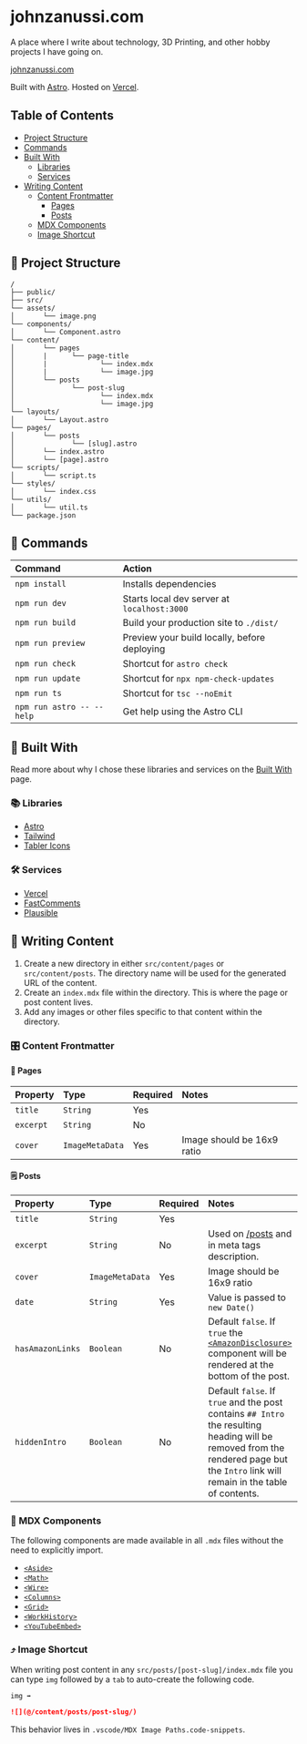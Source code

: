 # johnzanussi.com
A place where I write about technology, 3D Printing, and other hobby projects I have going on.

[johnzanussi.com](https://johnzanussi.com)

Built with [Astro](https://astro.build/). Hosted on [Vercel](https://vercel.com/).

## Table of Contents
 * [Project Structure](#-project-structure)
 * [Commands](#-commands)
 * [Built With](#-built-with)
    * [Libraries](#-libraries)
    * [Services](#-services)
 * [Writing Content](#-writing-content)
    * [Content Frontmatter](#-content-frontmatter)
        * [Pages](#-pages)
        * [Posts](#-posts)
    * [MDX Components](#-mdx-components)
    * [Image Shortcut](#-image-shortcut)

## 🚀 Project Structure

```text
/
├── public/
├── src/
└── assets/
│       └── image.png
└── components/
│       └── Component.astro
└── content/
│       └── pages
│       |      └── page-title
│       |             └── index.mdx
│       |             └── image.jpg
│       └── posts
│              └── post-slug
│                     └── index.mdx
│                     └── image.jpg
└── layouts/
│       └── Layout.astro
└── pages/
│       └── posts
│              └── [slug].astro
│       └── index.astro
│       └── [page].astro
└── scripts/
│       └── script.ts
└── styles/
│       └── index.css
└── utils/
│       └── util.ts
└── package.json
```

## 🧞 Commands

| Command                   | Action                                           |
| :------------------------ | :----------------------------------------------- |
| `npm install`             | Installs dependencies                            |
| `npm run dev`             | Starts local dev server at `localhost:3000`      |
| `npm run build`           | Build your production site to `./dist/`          |
| `npm run preview`         | Preview your build locally, before deploying     |
| `npm run check`           | Shortcut for `astro check`                       |
| `npm run update`          | Shortcut for `npx npm-check-updates`             |
| `npm run ts`              | Shortcut for `tsc --noEmit`                      |
| `npm run astro -- --help` | Get help using the Astro CLI                     |

## 🚧 Built With
Read more about why I chose these libraries and services on the [Built With](https://johnzanussi.com/built-with) page.

### 📚 Libraries

 * [Astro](https://astro.build/)
 * [Tailwind](https://tailwindcss.com/)
 * [Tabler Icons](https://tabler.io/icons)

### 🛠️ Services

 * [Vercel](https://vercel.com/)
 * [FastComments](https://fastcomments.com/)
 * [Plausible](https://plausible.io/)


## 📝 Writing Content
 1. Create a new directory in either `src/content/pages` or `src/content/posts`. The directory name will be used for the generated URL of the content.
 2. Create an `index.mdx` file within the directory. This is where the page or post content lives.
 3. Add any images or other files specific to that content within the directory.

### 🎛️ Content Frontmatter

#### 📄 Pages
| Property | Type | Required | Notes |
| :--  | :-- | :-- | :-- |
| `title` | `String` | Yes | |
| `excerpt` | `String` | No | | Used on [/pages](https://johnzanussi.com/pages) and in meta tags description. |
| `cover` | `ImageMetaData` | Yes | Image should be 16x9 ratio  |

#### 🗒️ Posts
| Property | Type | Required | Notes |
| :--  | :-- | :-- | :-- |
| `title` | `String` | Yes | |
| `excerpt` | `String` | No  | Used on [/posts](https://johnzanussi.com/posts) and in meta tags description. |
| `cover` | `ImageMetaData` | Yes | Image should be 16x9 ratio  |
| `date`  | `String` | Yes | Value is passed to `new Date()` |
| `hasAmazonLinks` | `Boolean` | No | Default `false`. If `true` the [`<AmazonDisclosure>`](https://github.com/johnzanussi/johnzanussi.com/blob/main/src/components/AmazonDisclosure.astro) component will be rendered at the bottom of the post. |
| `hiddenIntro` | `Boolean` | No | Default `false`. If `true` and the post contains `## Intro` the resulting heading will be removed from the rendered page but the `Intro` link will remain in the table of contents. |

### 🧩 MDX Components
The following components are made available in all `.mdx` files without the need to explicitly import.

* [`<Aside>`](https://github.com/johnzanussi/johnzanussi.com/blob/main/src/components/Aside.astro)
* [`<Math>`](https://github.com/johnzanussi/johnzanussi.com/blob/main/src/components/Markdown/Math.astro)
* [`<Wire>`](https://github.com/johnzanussi/johnzanussi.com/blob/main/src/components/Markdown/Wire.astro)
* [`<Columns>`](https://github.com/johnzanussi/johnzanussi.com/blob/main/src/components/Markdown/Columns.astro)
* [`<Grid>`](https://github.com/johnzanussi/johnzanussi.com/blob/main/src/components/Grid.Markdown/astro)
* [`<WorkHistory>`](https://github.com/johnzanussi/johnzanussi.com/blob/main/src/components/WorkHistory.astro)
* [`<YouTubeEmbed>`](https://github.com/johnzanussi/johnzanussi.com/blob/main/src/components/YouTubeEmbed.astro)

### ⤴️ Image Shortcut

When writing post content in any `src/posts/[post-slug]/index.mdx` file you can type `img` followed by a `tab` to auto-create the following code.

```markdown
img ➡️
```

```markdown
![](@/content/posts/post-slug/)
```

This behavior lives in `.vscode/MDX Image Paths.code-snippets`.
